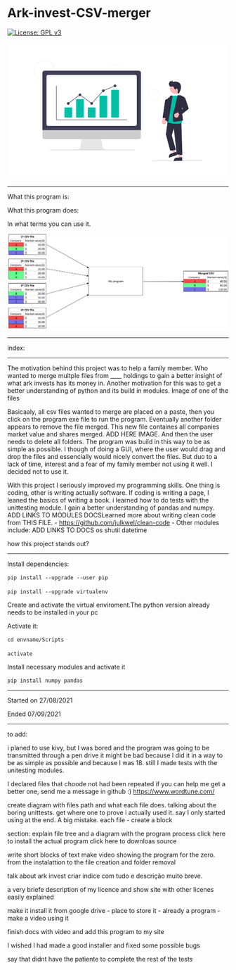 # Ark-invest-CSV-merger

 [![License: GPL v3](https://img.shields.io/badge/License-GPL%20v3-blue.svg)](https://www.gnu.org/licenses/gpl-3.0)

![finances image](https://github.com/tiagomonteiro0715/Ark-invest-CSV-merger/blob/main/docs-image.png)


-----

What this program is:

What this program does:

In what terms you can use it.

![Diagram explaning my program](https://github.com/tiagomonteiro0715/Ark-invest-CSV-merger/blob/main/diagram-explaining-program.png)

-----

index:


-----



The motivation behind this project was to help a family member. Who wanted to merge multple files from ____ holdings to gain a better insight of what ark invests has its money in. Another motivation for this was to get a better understanding of python and its build in modules. Image of one of the files

Basicaaly, all csv files wanted to merge are placed on a paste, then you click on the program exe file to run the program. Eventually another folder appears to remove the file merged. This new file containes all companies market value and shares merged. ADD HERE IMAGE.  And then the user needs to delete all folders. The program was build in this way to be as simple as possible. I though of doing a GUI, where the user would drag and drop the files and essencially would nicely convert the files. But duo to a lack of time, interest and a fear of my family member not using it well. I decided not to use it. 

With this project I seriously improved my programming skills. One thing is coding, other is writing actually software. If coding is writing a page, I leaned the basics of writing a book. 
i learned how to do tests with the unittesting module. I gain a better understanding of pandas and numpy. ADD LINKS TO MODULES DOCSLearned more about writing clean code from THIS FILE. - https://github.com/julkwel/clean-code - 
Other modules include: ADD LINKS TO DOCS
os
shutil
datetime

how this project stands out?


-----

Install dependencies:

```
pip install --upgrade --user pip

pip install --upgrade virtualenv
```

Create and activate the virtual enviroment.The python version already needs to be installed in your pc

Activate it:

```
cd envname/Scripts

activate
```

Install necessary modules and activate it

```
pip install numpy pandas
```

-----

Started on 27/08/2021

Ended 07/09/2021

-----

to add:

i planed to use kivy, but I was bored and the program was going to be transmitted through a pen drive
it might be bad because I did it in a way to be as simple as possible and because I was 18. still I made tests with the unitesting modules.

I declared files that choode not had been repeated
if you can help me get a better one, send me a message in github :)
https://www.wordtune.com/

create diagram with files path and what each file does. talking about the boring unittests. get where one to prove i actually used it. say I only started using at the end. A big mistake. each file - create a block

section:
explain file tree  and a diagram with the program process
click here to install the actual program
click here to downloas source

write short blocks of text
make video showing the program for the zero. from the instalattion to the file creation and folder removal

talk about ark invest
criar indice com tudo e descrição muito breve.

a very briefe description of my licence and show site with other licenes easily explained

make it install it from google drive - place to store it - already a program - make a video using it

finish docs with video and add this program to my site

I wished I had made a good installer and fixed some possible bugs

say that didnt have the patiente to complete the rest of the tests

